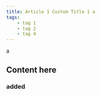 ```yaml
---
title: Article 1 Custom Title 1 a
tags:
    - tag 1
    - tag 2
    - tag 4
---
```


a

## Content here

### added